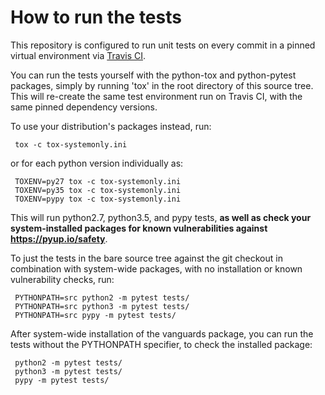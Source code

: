 # How to run the tests

This repository is configured to run unit tests on every commit in a pinned
virtual environment via [Travis CI](/usr/lib/pypy/dist-packages).

You can run the tests yourself with the python-tox and python-pytest packages,
simply by running 'tox' in the root directory of this source tree. This will
re-create the same test environment run on Travis CI, with the same pinned
dependency versions.

To use your distribution's packages instead, run:

```
 tox -c tox-systemonly.ini
```

or for each python version individually as:

```
 TOXENV=py27 tox -c tox-systemonly.ini
 TOXENV=py35 tox -c tox-systemonly.ini
 TOXENV=pypy tox -c tox-systemonly.ini
```


This will run python2.7, python3.5, and pypy tests, **as well as check your
system-installed packages for known vulnerabilities against
https://pyup.io/safety**.

To just the tests in the bare source tree against the git checkout in
combination with system-wide packages, with no installation or known
vulnerability checks, run:

```
 PYTHONPATH=src python2 -m pytest tests/
 PYTHONPATH=src python3 -m pytest tests/
 PYTHONPATH=src pypy -m pytest tests/ 
```

After system-wide installation of the vanguards package, you can run the tests
without the PYTHONPATH specifier, to check the installed package:

```
 python2 -m pytest tests/
 python3 -m pytest tests/
 pypy -m pytest tests/ 
```
